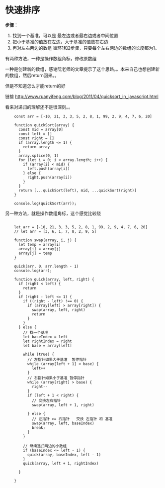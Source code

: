 # 快速排序

**步骤**：

1. 找到一个基准，可以是 最左边或者最右边或者中间位置
2. 把小于基准的值放在左边，大于基准的值放在右边
3. 再对左右两边的数组 循环1和2步骤，只要每个左右两边的数组的长度都为1。



有两种方法，一种是操作数组角标，修改原数组

一种是创建新的数组，感谢阮老师的文章提示了这个思路。。本来自己也想创建新的数组，然后return回来。。

但是不知道怎么才能return的好

链接 http://www.ruanyifeng.com/blog/2011/04/quicksort_in_javascript.html

看来对递归的理解还不是很深刻。。

```
    const arr = [-10, 21, 3, 3, 5, 2, 8, 1, 99, 2, 9, 4, 7, 6, 20]

    function quickSort(array) {
      const mid = array[0]
      const left = []
      const right = []
      if (array.length <= 1) {
        return array
      }
      array.splice(0, 1)
      for (let i = 0; i < array.length; i++) {
        if (array[i] < mid) {
          left.push(array[i])
        } else {
          right.push(array[i])
        }
      }
      return [...quickSort(left), mid, ...quickSort(right)]
    }

    console.log(quickSort(arr));
```

另一种方法，就是操作数组角标，这个感觉比较绕

```

    let arr = [-10, 21, 3, 3, 5, 2, 8, 1, 99, 2, 9, 4, 7, 6, 20]
    // let arr = [3, 6, 1, 7, 8, 2, 9, 5]

    function swap(array, i, j) {
      let temp = array[i]
      array[i] = array[j]
      array[j] = temp
    }

    quick(arr, 0, arr.length - 1)
    console.log(arr);

    function quick(array, left, right) {
      if (right < left) {
        return
      }
      if (right - left <= 1) {
        if ((right - left) !== 0) {
          if (array[left] > array[right]) {
            swap(array, left, right)
            return
          }
        }
      } else {
        // 找一个基准
        let baseIndex = left
        let rightIndex = right
        let base = array[left]

        while (true) {
          // 左指针如果大于基准  暂停指针
          while (array[left + 1] < base) {
            left++
          }
          // 右指针如果小于基准 暂停指针
          while (array[right] > base) {
            right--
          }
          if (left + 1 < right) {
            // 交换左右指针
            swap(array, left + 1, right)

          } else {
            // 左指针 >= 右指针   交换 左指针 和 基准
            swap(array, left, baseIndex)
            break;
          }
        }

        // 继续递归两边的小数组
        if (baseIndex <= left - 1) {
          quick(array, baseIndex, left - 1)
        }
        quick(array, left + 1, rightIndex)

      }

    }

```

